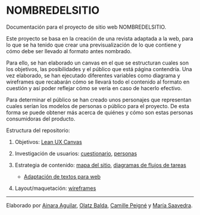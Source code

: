# NOMBREDELSITIO

Documentación para el proyecto de sitio web NOMBREDELSITIO.

Este proyecto se basa en la creación de una revista adaptada a la web, para lo que se ha tenido que crear una previsualización de lo que contiene y cómo debe ser llevado al formato antes nombrado. 

Para ello, se han elaborado un canvas en el que se estructuran cuales son los objetivos, las posibilidades y el público que está página contendría. Una vez elaborado, se han ejecutado diferentes variables como diagrama y wireframes que recabarán cómo se llevará todo el contenido al formato en cuestión y así poder reflejar cómo se vería en caso de hacerlo efectivo.

Para determinar el público se han creado unos personajes que representan cuales serían los modelos de personas o público para el proyecto. De esta forma se puede obtener más acerca de quiénes y cómo son estas personas consumidoras del producto.

Estructura del repositorio:

1. Objetivos: [Lean UX Canvas](objetivos/leanuxcanvas.md)



2. Investigación de usuarios: [cuestionario](investigacion/investigacion-de-usuarios.md), [personas](investigacion/personas.md)



2. Estrategia de contenido: [mapa del sitio](estrategiacontenidos/mapadelsitio.md), [diagramas de flujos de tareas](estrategiacontenidos/diagrama.md)
    - [Adaptación de textos para web](textos/adaptacion.md)   
    
    
    
    
3. Layout/maquetación: [wireframes](maquetacion/wireframes.md)

---

Elaborado por [Ainara Aguilar](http://ainara-web.github.io), [Olatz Balda](http://olatzbalda.github.io), [Camille Peigné](http://camillepeigne.github.io) y [María Saavedra](http://mariasaav.github.io).
